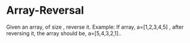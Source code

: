 # Array-Reversal
Given an array, of size , reverse it.  Example: If array,  a=[1,2,3,4,5] , after reversing it, the array should be, a=[5,4,3,2,1]..

